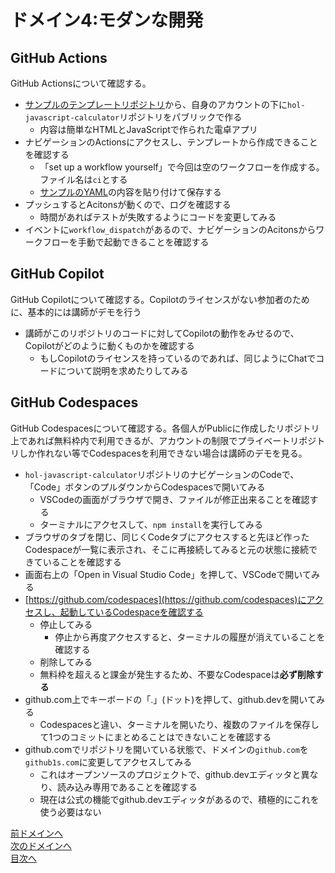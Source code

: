 # ドメイン4:モダンな開発

## GitHub Actions

GitHub Actionsについて確認する。

- [サンプルのテンプレートリポジトリ](https://github.com/alterbooth/hol-javascript-calculator)から、自身のアカウントの下に`hol-javascript-calculator`リポジトリをパブリックで作る
  - 内容は簡単なHTMLとJavaScriptで作られた電卓アプリ
- ナビゲーションのActionsにアクセスし、テンプレートから作成できることを確認する
  - 「set up a workflow yourself」で今回は空のワークフローを作成する。ファイル名は`ci`とする
  - [サンプルのYAML](./ci.yml)の内容を貼り付けて保存する
- プッシュするとAcitonsが動くので、ログを確認する
  - 時間があればテストが失敗するようにコードを変更してみる
- イベントに`workflow_dispatch`があるので、ナビゲーションのAcitonsからワークフローを手動で起動できることを確認する

## GitHub Copilot

GitHub Copilotについて確認する。Copilotのライセンスがない参加者のために、基本的には講師がデモを行う

- 講師がこのリポジトリのコードに対してCopilotの動作をみせるので、Copilotがどのように動くものかを確認する
  - もしCopilotのライセンスを持っているのであれば、同じようにChatでコードについて説明を求めたりしてみる

## GitHub Codespaces

GitHub Codespacesについて確認する。各個人がPublicに作成したリポジトリ上であれば無料枠内で利用できるが、アカウントの制限でプライベートリポジトリしか作れない等でCodespacesを利用できない場合は講師のデモを見る。

- `hol-javascript-calculator`リポジトリのナビゲーションのCodeで、「Code」ボタンのプルダウンからCodespacesで開いてみる
  - VSCodeの画面がブラウザで開き、ファイルが修正出来ることを確認する
  - ターミナルにアクセスして、`npm install`を実行してみる
- ブラウザのタブを閉じ、同じくCodeタブにアクセスすると先ほど作ったCodespaceが一覧に表示され、そこに再接続してみると元の状態に接続できていることを確認する
- 画面右上の「Open in Visual Studio Code」を押して、VSCodeで開いてみる
- [https://github.com/codespaces](https://github.com/codespaces)にアクセスし、起動しているCodespaceを確認する
  - 停止してみる
    - 停止から再度アクセスすると、ターミナルの履歴が消えていることを確認する
  - 削除してみる 
  - 無料枠を超えると課金が発生するため、不要なCodespaceは**必ず削除する**
- github.com上でキーボードの「.」(ドット)を押して、github.devを開いてみる
  - Codespacesと違い、ターミナルを開いたり、複数のファイルを保存して1つのコミットにまとめることはできないことを確認する
- github.comでリポジトリを開いている状態で、ドメインの`github.com`を`github1s.com`に変更してアクセスしてみる
  - これはオープンソースのプロジェクトで、github.devエディッタと異なり、読み込み専用であることを確認する
  - 現在は公式の機能でgithub.devエディッタがあるので、積極的にこれを使う必要はない

[前ドメインへ](../domain3/README.md)  
[次のドメインへ](../domain5/README.md)  
[目次へ](../README.md)
